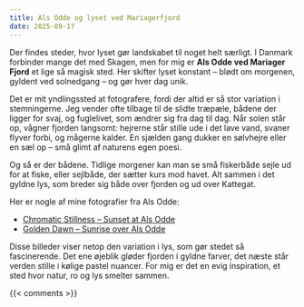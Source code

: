 ```yaml
---
title: Als Odde og lyset ved Mariagerfjord
date: 2025-09-17
---
```

Der findes steder, hvor lyset gør landskabet til noget helt særligt. I Danmark forbinder mange det med Skagen, men for mig er **Als Odde ved Mariager Fjord** et lige så magisk sted. Her skifter lyset konstant – blødt om morgenen, gyldent ved solnedgang – og gør hver dag unik.

<!--more-->

Det er mit yndlingssted at fotografere, fordi der altid er så stor variation i stemningerne. Jeg vender ofte tilbage til de slidte træpæle, bådene der ligger for svaj, og fuglelivet, som ændrer sig fra dag til dag. Når solen står op, vågner fjorden langsomt: hejrerne står stille ude i det lave vand, svaner flyver forbi, og mågerne kalder. En sjælden gang dukker en sølvhejre eller en sæl op – små glimt af naturens egen poesi.

Og så er der bådene. Tidlige morgener kan man se små fiskerbåde sejle ud for at fiske, eller sejlbåde, der sætter kurs mod havet. Alt sammen i det gyldne lys, som breder sig både over fjorden og ud over Kattegat.

Her er nogle af mine fotografier fra Als Odde:

- [Chromatic Stillness – Sunset at Als Odde](https://redowlphoto.dk/works/chromatic-stillness--sunset-at-als-odde-mariager-fjord/)  
- [Golden Dawn – Sunrise over Als Odde](https://redowlphoto.dk/works/golden-dawn-1--sunrise-over-als-odde-mariager-fjord/)

Disse billeder viser netop den variation i lys, som gør stedet så fascinerende. Det ene øjeblik gløder fjorden i gyldne farver, det næste står verden stille i kølige pastel nuancer. For mig er det en evig inspiration, et sted hvor natur, ro og lys smelter sammen.

<!-- Als Odde, Mariager Fjord, Skagen lys, fiskerbåde, naturfotografi, solopgang, solnedgang, ro, fugleliv, hejrer, sølvhejre, svaner, nordisk lys, fotografi Danmark -->

{{< comments >}}
